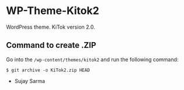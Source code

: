 # WP-Theme-Kitok2
WordPress theme. KiTok version 2.0.


## Command to create .ZIP

Go into the `/wp-content/themes/kitok2` and run the following command:

```
$ git archive -o KiTok2.zip HEAD
```

- Sujay Sarma
